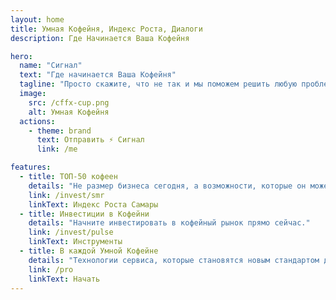 ```yaml
---
layout: home
title: Умная Кофейня, Индекс Роста, Диалоги
description: Где Начинается Ваша Кофейня

hero:
  name: "Сигнал"
  text: "Где начинается Ваша Кофейня"
  tagline: "Просто скажите, что не так и мы поможем решить любую проблему"
  image:
    src: /cffx-cup.png
    alt: Умная Кофейня
  actions:
    - theme: brand
      text: Отправить ⚡ Сигнал
      link: /me

features:
  - title: ТОП-50 кофеен
    details: "Не размер бизнеса сегодня, а возможности, которые он может реализовать завтра."
    link: /invest/smr
    linkText: Индекс Роста Самары
  - title: Инвестиции в Кофейни
    details: "Начните инвестировать в кофейный рынок прямо сейчас."
    link: /invest/pulse
    linkText: Инструменты
  - title: В каждой Умной Кофейне
    details: "Технологии сервиса, которые становятся новым стандартом для кофеен города."
    link: /pro
    linkText: Начать
---
```

